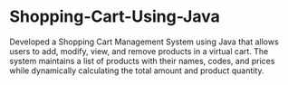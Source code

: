 # Shopping-Cart-Using-Java
Developed a Shopping Cart Management System using Java that allows users to add, modify, view, and remove products in a virtual cart. The system maintains a list of products with their names, codes, and prices while dynamically calculating the total amount and product quantity.
